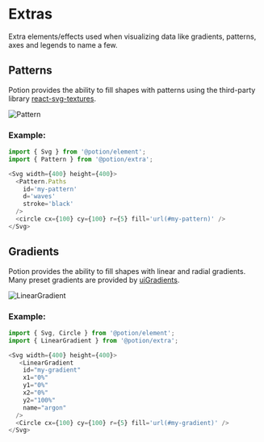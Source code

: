 # Extras<a class="anchor" name="extras"></a>

Extra elements/effects used when visualizing data like gradients, patterns, axes and legends to name a few.

## Patterns<a class="anchor" name="extras__patterns"></a>

Potion provides the ability to fill shapes with patterns using the third-party library [react-svg-textures](https://github.com/finnfiddle/react-svg-textures).

![Pattern](https://raw.githubusercontent.com/finnfiddle/potion/lego/__screenshots__/Extra-Pattern.png "Pattern")

### Example:

```javascript
import { Svg } from '@potion/element';
import { Pattern } from '@potion/extra';

<Svg width={400} height={400}>
  <Pattern.Paths
    id='my-pattern'
    d='waves'
    stroke='black'
  />
  <circle cx={100} cy={100} r={5} fill='url(#my-pattern)' />
</Svg>
```

## Gradients<a class="anchor" name="extras__gradients"></a>

Potion provides the ability to fill shapes with linear and radial gradients. Many preset gradients are provided by [uiGradients](https://uigradients.com).

![LinearGradient](https://raw.githubusercontent.com/finnfiddle/potion/lego/__screenshots__/Extra-LinearGradient.png "LinearGradient")

### Example:

```javascript
import { Svg, Circle } from '@potion/element';
import { LinearGradient } from '@potion/extra';

<Svg width={400} height={400}>
   <LinearGradient
    id="my-gradient"
    x1="0%"
    y1="0%"
    x2="0%"
    y2="100%"
    name="argon"
  />
  <Circle cx={100} cy={100} r={5} fill='url(#my-gradient)' />
</Svg>
```